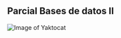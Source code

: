 ## Parcial Bases de datos II
![Image of Yaktocat](https://github.com/alejandromaselli/parcial/blob/master/er.PNG)
